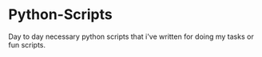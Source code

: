 # Python-Scripts
Day to day necessary python scripts that i've written for doing my tasks or fun scripts.
